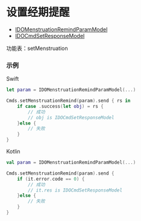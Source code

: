 # 设置经期提醒
* [IDOMenstruationRemindParamModel](../model/IDOMenstruationRemindParamModel.md)
* [IDOCmdSetResponseModel](../model/IDOCmdSetResponseModel.md)

功能表：setMenstruation 

### 示例

Swift
```swift
let param = IDOMenstruationRemindParamModel(...)

Cmds.setMenstruationRemind(param).send { rs in
    if case .success(let obj) = rs {
        // 成功
        // obj is IDOCmdSetResponseModel
    }else {
        // 失败
    }
}
```

Kotlin
```kotlin
val param = IDOMenstruationRemindParamModel(...)

Cmds.setMenstruationRemind(param).send {
    if (it.error.code == 0) {
        // 成功
        // it.res is IDOCmdSetResponseModel
    }else {
        // 失败
    }
}
```
